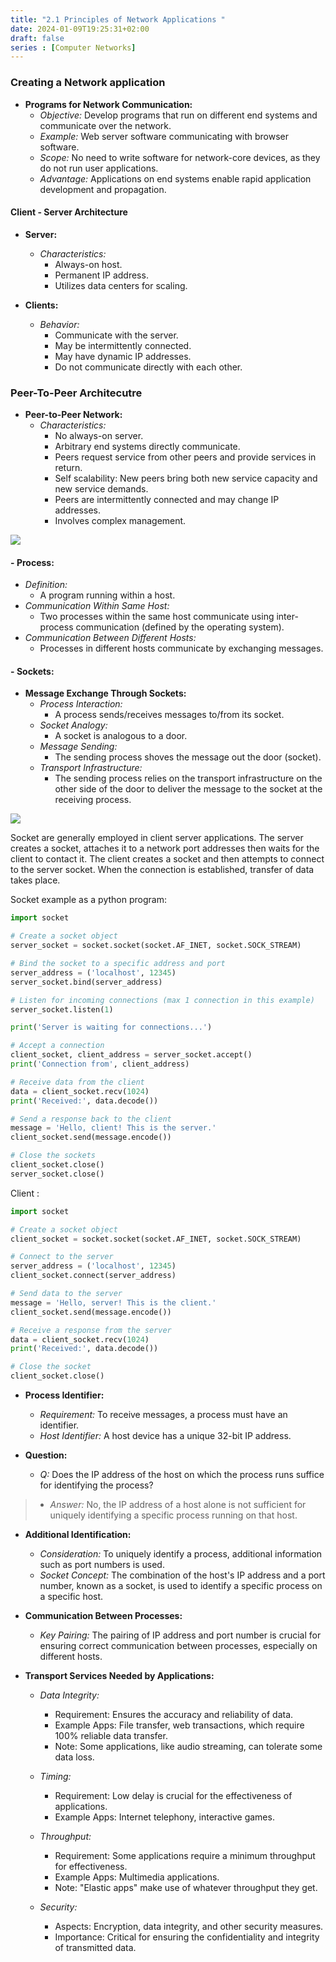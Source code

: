 ```yaml
---
title: "2.1 Principles of Network Applications "
date: 2024-01-09T19:25:31+02:00
draft: false
series : [Computer Networks]
---
```


### Creating a Network application

- **Programs for Network Communication:**
  - *Objective:* Develop programs that run on different end systems and communicate over the network.
  - *Example:* Web server software communicating with browser software.
  - *Scope:* No need to write software for network-core devices, as they do not run user applications.
  - *Advantage:* Applications on end systems enable rapid application development and propagation.

#### Client - Server Architecture

- **Server:**
  - *Characteristics:*
    - Always-on host.
    - Permanent IP address.
    - Utilizes data centers for scaling.

- **Clients:**
  - *Behavior:*
    - Communicate with the server.
    - May be intermittently connected.
    - May have dynamic IP addresses.
    - Do not communicate directly with each other.

### Peer-To-Peer Architecutre
- **Peer-to-Peer Network:**
  - *Characteristics:*
    - No always-on server.
    - Arbitrary end systems directly communicate.
    - Peers request service from other peers and provide services in return.
    - Self scalability: New peers bring both new service capacity and new service demands.
    - Peers are intermittently connected and may change IP addresses.
    - Involves complex management.

![](https://i.ytimg.com/vi/TdQgP_Gee_A/maxresdefault.jpg)

#### - **Process:**
  - *Definition:*
    - A program running within a host.
  - *Communication Within Same Host:*
    - Two processes within the same host communicate using inter-process communication (defined by the operating system).
  - *Communication Between Different Hosts:*
    - Processes in different hosts communicate by exchanging messages.


#### - **Sockets:**
- **Message Exchange Through Sockets:**
  - *Process Interaction:*
    - A process sends/receives messages to/from its socket.
  - *Socket Analogy:*
    - A socket is analogous to a door.
  - *Message Sending:*
    - The sending process shoves the message out the door (socket).
  - *Transport Infrastructure:*
    - The sending process relies on the transport infrastructure on the other side of the door to deliver the message to the socket at the receiving process.

![](https://media.geeksforgeeks.org/wp-content/uploads/20200509144309/1406-4.png)

Socket are generally employed in client server applications. The server creates a socket, attaches it to a network port addresses then waits for the client to contact it. The client creates a socket and then attempts to connect to the server socket. When the connection is established, transfer of data takes place.

Socket example as a python program:

```py
import socket

# Create a socket object
server_socket = socket.socket(socket.AF_INET, socket.SOCK_STREAM)

# Bind the socket to a specific address and port
server_address = ('localhost', 12345)
server_socket.bind(server_address)

# Listen for incoming connections (max 1 connection in this example)
server_socket.listen(1)

print('Server is waiting for connections...')

# Accept a connection
client_socket, client_address = server_socket.accept()
print('Connection from', client_address)

# Receive data from the client
data = client_socket.recv(1024)
print('Received:', data.decode())

# Send a response back to the client
message = 'Hello, client! This is the server.'
client_socket.send(message.encode())

# Close the sockets
client_socket.close()
server_socket.close()
```

Client :

```py
import socket

# Create a socket object
client_socket = socket.socket(socket.AF_INET, socket.SOCK_STREAM)

# Connect to the server
server_address = ('localhost', 12345)
client_socket.connect(server_address)

# Send data to the server
message = 'Hello, server! This is the client.'
client_socket.send(message.encode())

# Receive a response from the server
data = client_socket.recv(1024)
print('Received:', data.decode())

# Close the socket
client_socket.close()
```

- **Process Identifier:**
  - *Requirement:* To receive messages, a process must have an identifier.
  - *Host Identifier:* A host device has a unique 32-bit IP address.

- **Question:**

  - *Q:* Does the IP address of the host on which the process runs suffice for identifying the process?
>   - *Answer:* No, the IP address of a host alone is not sufficient for uniquely identifying a specific process running on that host.

- **Additional Identification:**
  - *Consideration:* To uniquely identify a process, additional information such as port numbers is used.
  - *Socket Concept:* The combination of the host's IP address and a port number, known as a socket, is used to identify a specific process on a specific host.

- **Communication Between Processes:**
  - *Key Pairing:* The pairing of IP address and port number is crucial for ensuring correct communication between processes, especially on different hosts.
- **Transport Services Needed by Applications:**
  - *Data Integrity:*
    - Requirement: Ensures the accuracy and reliability of data.
    - Example Apps: File transfer, web transactions, which require 100% reliable data transfer.
    - Note: Some applications, like audio streaming, can tolerate some data loss.

  - *Timing:*
    - Requirement: Low delay is crucial for the effectiveness of applications.
    - Example Apps: Internet telephony, interactive games.

  - *Throughput:*
    - Requirement: Some applications require a minimum throughput for effectiveness.
    - Example Apps: Multimedia applications.
    - Note: "Elastic apps" make use of whatever throughput they get.

  - *Security:*
    - Aspects: Encryption, data integrity, and other security measures.
    - Importance: Critical for ensuring the confidentiality and integrity of transmitted data.



